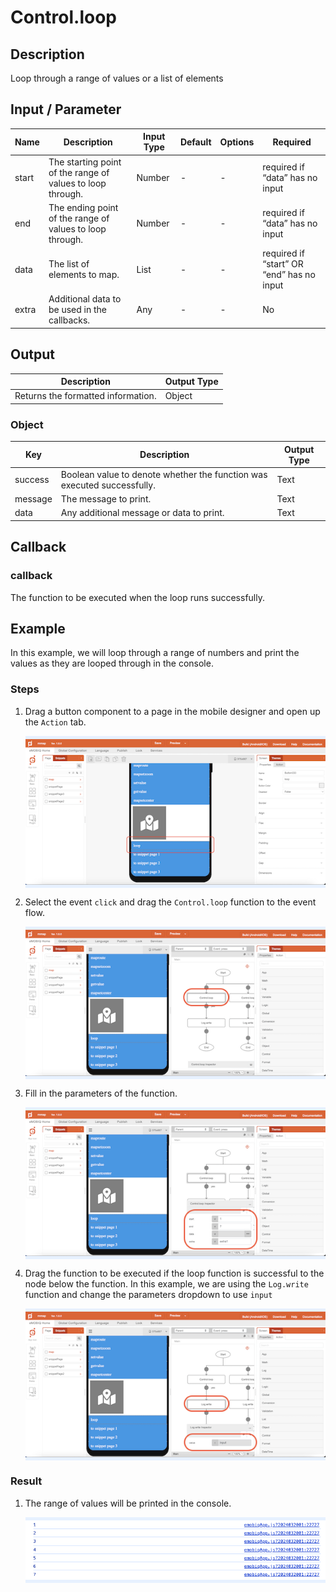 # Control.loop

## Description

Loop through a range of values or a list of elements

## Input / Parameter

| Name | Description | Input Type | Default | Options | Required |
| ------ | ------ | ------ | ------ | ------ | ------ |
| start | The starting point of the range of values to loop through. | Number | - | - | required if “data” has no input |
| end | The ending point of the range of values to loop through. | Number | - | - | required if “data” has no input |
| data | The list of elements to map. | List | - | - | required if “start” OR “end” has no input |
| extra | Additional data to be used in the callbacks. | Any | - | - | No | 

## Output

| Description | Output Type |
| ------ | ------ |
| Returns the formatted information. | Object |

### Object

| Key | Description | Output Type |
| ------ | ------ | ------ |
| success | Boolean value to denote whether the function was executed successfully. | Text |
| message | The message to print. | Text |
| data | Any additional message or data to print. | Text |

## Callback

### callback

The function to be executed when the loop runs successfully.

## Example

In this example, we will loop through a range of numbers and print the values as they are looped through in the console.

### Steps

1. Drag a button component to a page in the mobile designer and open up the `Action` tab.

    <div style="display:flex; align-items:center; justify-content:center; background-color: #E7F1FF;">
        <img src="./loop-step-1.png"
        style="width: 1000%; padding: 5px;"/>
    </div>


2. Select the event `click` and drag the `Control.loop` function to the event flow.

    <div style="display:flex; align-items:center; justify-content:center; background-color: #E7F1FF;">
        <img src="./loop-step-2.png"
        style="width: 100%; padding: 5px;"/>
    </div>

3. Fill in the parameters of the function.

    <div style="display:flex; align-items:center; justify-content:center; background-color: #E7F1FF;">
        <img src="./loop-step-3.png"
        style="width: 100%; padding: 5px;"/>
    </div>

4. Drag the function to be executed if the loop function is successful to the node below the function. In this example, we are using the `Log.write` function and change the parameters dropdown to use `input`

    <div style="display:flex; align-items:center; justify-content:center; background-color: #E7F1FF;">
        <img src="./loop-step-4.png"
        style="width: 100%; padding: 5px;"/>
    </div>

### Result

1. The range of values will be printed in the console.

    <div style="display:flex; align-items:center; justify-content:center; background-color: #E7F1FF;">
        <img src="./loop-result-1.png"
        style="width: 100%; padding: 5px;"/>
    </div>
